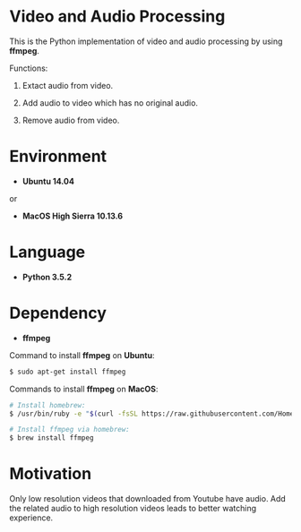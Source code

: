 # Video and Audio Processing

This is the Python implementation of video and audio processing by using **ffmpeg**.

Functions:

1. Extact audio from video.

2. Add audio to video which has no original audio.

3. Remove audio from video.

# Environment

* __Ubuntu 14.04__

or

* __MacOS High Sierra 10.13.6__

# Language

* __Python 3.5.2__

# Dependency

* __ffmpeg__

Command to install **ffmpeg** on **Ubuntu**:
```bash
$ sudo apt-get install ffmpeg
```

Commands to install **ffmpeg** on **MacOS**:
```bash
# Install homebrew:
$ /usr/bin/ruby -e "$(curl -fsSL https://raw.githubusercontent.com/Homebrew/install/master/install)"
```
```bash
# Install ffmpeg via homebrew:
$ brew install ffmpeg
```

# Motivation

Only low resolution videos that downloaded from Youtube have audio. Add the related audio to high resolution videos leads to better watching experience.

